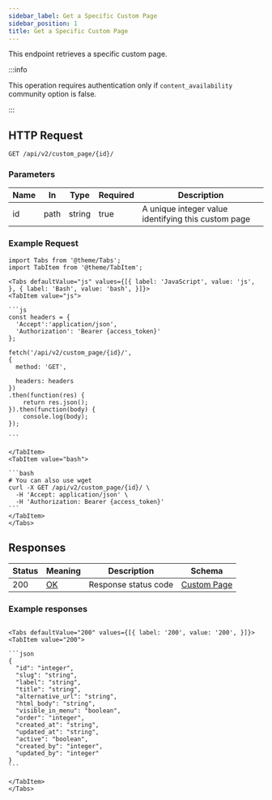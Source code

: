 ```yaml
---
sidebar_label: Get a Specific Custom Page
sidebar_position: 1
title: Get a Specific Custom Page
---
```


This endpoint retrieves a specific custom page.

:::info

This operation requires authentication only if `content_availability` community option is false.

:::


## HTTP Request

`GET /api/v2/custom_page/{id}/`

### Parameters

|Name|In|Type|Required|Description|
|---|---|---|---|---|
|id|path|string|true|A unique integer value identifying this custom page|

### Example Request

````mdx-code-block
import Tabs from '@theme/Tabs';
import TabItem from '@theme/TabItem';

<Tabs defaultValue="js" values={[{ label: 'JavaScript', value: 'js', }, { label: 'Bash', value: 'bash', }]}>
<TabItem value="js">

```js
const headers = {
  'Accept':'application/json',
  'Authorization': 'Bearer {access_token}'
};

fetch('/api/v2/custom_page/{id}/',
{
  method: 'GET',

  headers: headers
})
.then(function(res) {
    return res.json();
}).then(function(body) {
    console.log(body);
});

```

</TabItem>
<TabItem value="bash">

```bash
# You can also use wget
curl -X GET /api/v2/custom_page/{id}/ \
  -H 'Accept: application/json' \
  -H 'Authorization: Bearer {access_token}'
```
</TabItem>
</Tabs>
````

## Responses
|Status|Meaning|Description|Schema|
|---|---|---|---|
|200|[OK](https://tools.ietf.org/html/rfc7231#section-6.3.1)|Response status code|[Custom Page](/docs/apireference/v2/schemas/custom_page)|

### Example responses


````mdx-code-block

<Tabs defaultValue="200" values={[{ label: '200', value: '200', }]}>
<TabItem value="200">

```json
{
  "id": "integer",
  "slug": "string",
  "label": "string",
  "title": "string",
  "alternative_url": "string",
  "html_body": "string",
  "visible_in_menu": "boolean",
  "order": "integer",
  "created_at": "string",
  "updated_at": "string",
  "active": "boolean",
  "created_by": "integer",
  "updated_by": "integer"
}    
```

</TabItem>
</Tabs>
````




